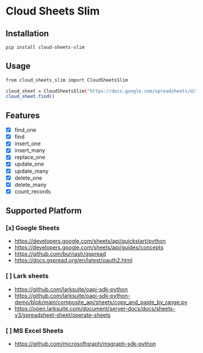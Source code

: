 # Cloud Sheets Slim

## Installation

```bash
pip install cloud-sheets-slim
```

## Usage

```bash
from cloud_sheets_slim import CloudSheetsSlim

cloud_sheet = CloudSheetsSlim("https://docs.google.com/spreadsheets/d/1LS1gMp_wFkmuFTS17D***your-doc-key***", "Sheet1")
cloud_sheet.find()
```

## Features

- [x] find_one
- [x] find
- [x] insert_one
- [x] insert_many
- [x] replace_one
- [x] update_one
- [x] update_many
- [x] delete_one
- [x] delete_many
- [x] count_records

## Supported Platform

### [x] Google Sheets

- https://developers.google.com/sheets/api/quickstart/python
- https://developers.google.com/sheets/api/guides/concepts
- https://github.com/burnash/gspread
- https://docs.gspread.org/en/latest/oauth2.html

### [ ] Lark sheets

- https://github.com/larksuite/oapi-sdk-python
- https://github.com/larksuite/oapi-sdk-python-demo/blob/main/composite_api/sheets/copy_and_paste_by_range.py
- https://open.larksuite.com/document/server-docs/docs/sheets-v3/spreadsheet-sheet/operate-sheets

### [ ] MS Excel Sheets

- https://github.com/microsoftgraph/msgraph-sdk-python
